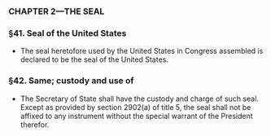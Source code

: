 ### **CHAPTER 2—THE SEAL**

### §41. Seal of the United States
* The seal heretofore used by the United States in Congress assembled is declared to be the seal of the United States.

### §42. Same; custody and use of
* The Secretary of State shall have the custody and charge of such seal. Except as provided by section 2902(a) of title 5, the seal shall not be affixed to any instrument without the special warrant of the President therefor.